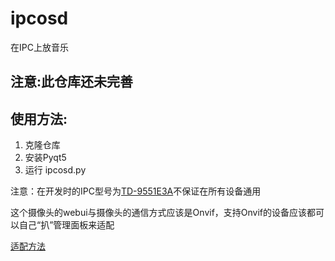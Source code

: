 # ipcosd

在IPC上放音乐

## 注意:此仓库还未完善

## 使用方法:
1. 克隆仓库
2. 安装Pyqt5
3. 运行 ipcosd.py

注意：在开发时的IPC型号为[TD-9551E3A](http://cn.tvt.net.cn/upload/products/2022042017424627.pdf)不保证在所有设备通用

这个摄像头的webui与摄像头的通信方式应该是Onvif，支持Onvif的设备应该都可以自己“扒”管理面板来适配

[适配方法](customize.md)